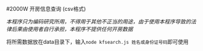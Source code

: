#2000W 开房信息查询 (csv格式)

*本程序只为编码研究所用，不得用于其他不正当的用途，由于使用本程序导致的法律后果由使用者自行承担，本程序不提供任何开房数据*

将所需数据放在data目录下，输入`node kfsearch.js 姓名或身份证号码`即可使用